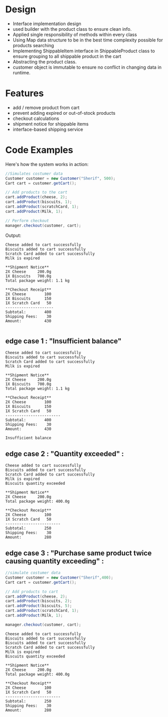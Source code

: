 # Design 
- Interface implementation design
- used builder with the product class to ensure clean info.
- Applied single responsibility of methods within every class
- Using Map data structure to be in the best time complexity possible for products searching 
- Implementing ShippableItem interface in ShippableProduct class to ensure grouping to all shippable product in the cart
- Abstracting the product class.
- customer object is immutable to ensure no conflict in changing data in runtime.

# Features
- add / remove product from cart
- prevent adding expired or out-of-stock products 
- checkout calculations 
- shipment notice for shippable items 
- interface-based shipping service

# Code Examples

Here's how the system works in action:

```java
//Simulates costumer data
Customer customer = new Customer("Sherif", 500);
Cart cart = customer.getCart();

// Add products to the cart
cart.addProduct(cheese, 2);        
cart.addProduct(biscuits, 1);      
cart.addProduct(scratchCard, 1);    
cart.addProduct(Milk, 1);    

// Perform checkout
manager.checkout(customer, cart);
```
Output: 

```text
Cheese added to cart successfully
Biscuits added to cart successfully
Scratch Card added to cart successfully
Milk is expired

**Shipment Notice**
2X Cheese     200.0g
1X Biscuits   700.0g
Total package weight: 1.1 kg

**Checkout Receipt**
2X Cheese        100
1X Biscuits      150
1X Scratch Card   50
---------------------
Subtotal:        400
Shipping Fees:    30
Amount:          430


```
## edge case 1 : "Insufficient balance"

```text
Cheese added to cart successfully  
Biscuits added to cart successfully  
Scratch Card added to cart successfully  
Milk is expired  

**Shipment Notice**
2X Cheese     200.0g  
1X Biscuits   700.0g  
Total package weight: 1.1 kg  

**Checkout Receipt**
2X Cheese        100  
1X Biscuits      150  
1X Scratch Card   50  
------------------------  
Subtotal:        400  
Shipping Fees:    30  
Amount:          430  

Insufficient balance

```

## edge case 2 : "Quantity exceeded" :

```text
Cheese added to cart successfully  
Biscuits added to cart successfully  
Scratch Card added to cart successfully  
Milk is expired  
Biscuits quantity exceeded  

**Shipment Notice**
2X Cheese     200.0g  
Total package weight: 400.0g  

**Checkout Receipt**
2X Cheese        100  
1X Scratch Card   50  
------------------------  
Subtotal:        250  
Shipping Fees:    30  
Amount:          280  

```
## edge case 3 : "Purchase same product twice causing quantity exceeding" : 
```java
//simulate costumer data
Customer customer = new Customer("Sherif",400);
Cart cart = customer.getCart();

// Add products to cart
cart.addProduct(cheese, 2);
cart.addProduct(biscuits, 2);
cart.addProduct(biscuits, 5);
cart.addProduct(scratchCard, 1);
cart.addProduct(Milk, 1);

manager.checkout(customer, cart);
```

```text
Cheese added to cart successfully  
Biscuits added to cart successfully  
Biscuits added to cart successfully  
Scratch Card added to cart successfully  
Milk is expired  
Biscuits quantity exceeded  

**Shipment Notice**
2X Cheese     200.0g  
Total package weight: 400.0g  

**Checkout Receipt**
2X Cheese        100  
1X Scratch Card   50  
------------------------  
Subtotal:        250  
Shipping Fees:    30  
Amount:          280  

```
